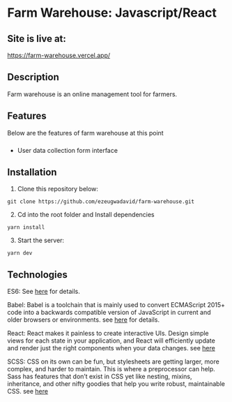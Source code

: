 # Farm Warehouse: Javascript/React


## Site is live at:
https://farm-warehouse.vercel.app/


## Description
Farm warehouse is an online management tool for farmers.

## Features
Below are the features of farm warehouse at this point

###
- User data collection form interface<br>

## Installation

1. Clone this repository below:
```
git clone https://github.com/ezeugwadavid/farm-warehouse.git
```

2. Cd into the root folder and Install dependencies
```
yarn install
```

3. Start the server:
```
yarn dev
```


## Technologies

ES6: See [here](https://en.wikipedia.org/wiki/ECMAScript) for details.

Babel: Babel is a toolchain that is mainly used to convert ECMAScript 2015+ code into a backwards compatible version of JavaScript in current and older browsers or environments.  see [here](https://babeljs.io/docs/en/) for details.

React: React makes it painless to create interactive UIs. Design simple views for each state in your application, and React will efficiently update and render just the right components when your data changes. see [here](https://reactjs.org/)

SCSS: CSS on its own can be fun, but stylesheets are getting larger, more complex, and harder to maintain. This is where a preprocessor can help. Sass has features that don’t exist in CSS yet like nesting, mixins, inheritance, and other nifty goodies that help you write robust, maintainable CSS. see [here](https://sass-lang.com/guide/)

